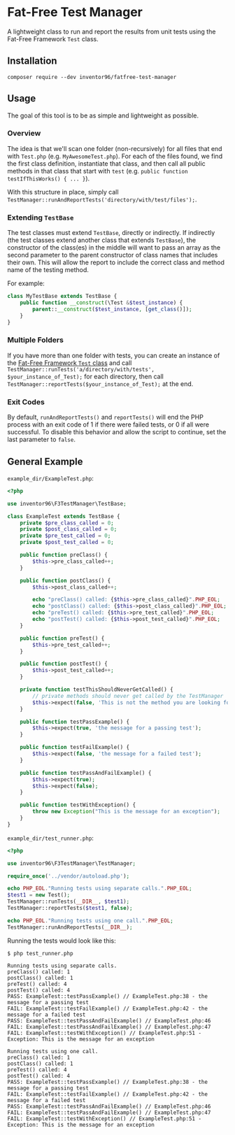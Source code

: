 # Fat-Free Test Manager
A lightweight class to run and report the results from unit tests using the Fat-Free Framework `Test` class.

## Installation
```
composer require --dev inventor96/fatfree-test-manager
```

## Usage
The goal of this tool is to be as simple and lightweight as possible.

### Overview
The idea is that we'll scan one folder (non-recursively) for all files that end with `Test.php` (e.g. `MyAwesomeTest.php`). For each of the files found, we find the first class definition, instantiate that class, and then call all public methods in that class that start with `test` (e.g. `public function testIfThisWorks() { ... }`).

With this structure in place, simply call `TestManager::runAndReportTests('directory/with/test/files');`.

### Extending `TestBase`
The test classes must extend `TestBase`, directly or indirectly. If indirectly (the test classes extend another class that extends `TestBase`), the constructor of the class(es) in the middle will want to pass an array as the second parameter to the parent constructor of class names that includes their own. This will allow the report to include the correct class and method name of the testing method.

For example:
```php
class MyTestBase extends TestBase {
	public function __construct(\Test &$test_instance) {
		parent::__construct($test_instance, [get_class()]);
	}
}
```

### Multiple Folders
If you have more than one folder with tests, you can create an instance of the [Fat-Free Framework `Test` class](https://fatfreeframework.com/3.7/test) and call `TestManager::runTests('a/directory/with/tests', $your_instance_of_Test);` for each directory, then call `TestManager::reportTests($your_instance_of_Test);` at the end.

### Exit Codes
By default, `runAndReportTests()` and `reportTests()` will end the PHP process with an exit code of 1 if there were failed tests, or 0 if all were successful. To disable this behavior and allow the script to continue, set the last parameter to `false`.

## General Example
`example_dir/ExampleTest.php`:
```php
<?php

use inventor96\F3TestManager\TestBase;

class ExampleTest extends TestBase {
	private $pre_class_called = 0;
	private $post_class_called = 0;
	private $pre_test_called = 0;
	private $post_test_called = 0;

	public function preClass() {
		$this->pre_class_called++;
	}

	public function postClass() {
		$this->post_class_called++;

		echo "preClass() called: {$this->pre_class_called}".PHP_EOL;
		echo "postClass() called: {$this->post_class_called}".PHP_EOL;
		echo "preTest() called: {$this->pre_test_called}".PHP_EOL;
		echo "postTest() called: {$this->post_test_called}".PHP_EOL;
	}

	public function preTest() {
		$this->pre_test_called++;
	}

	public function postTest() {
		$this->post_test_called++;
	}

	private function testThisShouldNeverGetCalled() {
		// private methods should never get called by the TestManager
		$this->expect(false, 'This is not the method you are looking for...');
	}

	public function testPassExample() {
		$this->expect(true, 'the message for a passing test');
	}

	public function testFailExample() {
		$this->expect(false, 'the message for a failed test');
	}

	public function testPassAndFailExample() {
		$this->expect(true);
		$this->expect(false);
	}

	public function testWithException() {
		throw new Exception("This is the message for an exception");
	}
}
```

`example_dir/test_runner.php`:
```php
<?php

use inventor96\F3TestManager\TestManager;

require_once('../vendor/autoload.php');

echo PHP_EOL."Running tests using separate calls.".PHP_EOL;
$test1 = new Test();
TestManager::runTests(__DIR__, $test1);
TestManager::reportTests($test1, false);

echo PHP_EOL."Running tests using one call.".PHP_EOL;
TestManager::runAndReportTests(__DIR__);
```

Running the tests would look like this:
```
$ php test_runner.php 

Running tests using separate calls.
preClass() called: 1
postClass() called: 1
preTest() called: 4
postTest() called: 4
PASS: ExampleTest::testPassExample() // ExampleTest.php:38 - the message for a passing test
FAIL: ExampleTest::testFailExample() // ExampleTest.php:42 - the message for a failed test
PASS: ExampleTest::testPassAndFailExample() // ExampleTest.php:46
FAIL: ExampleTest::testPassAndFailExample() // ExampleTest.php:47
FAIL: ExampleTest::testWithException() // ExampleTest.php:51 - Exception: This is the message for an exception

Running tests using one call.
preClass() called: 1
postClass() called: 1
preTest() called: 4
postTest() called: 4
PASS: ExampleTest::testPassExample() // ExampleTest.php:38 - the message for a passing test
FAIL: ExampleTest::testFailExample() // ExampleTest.php:42 - the message for a failed test
PASS: ExampleTest::testPassAndFailExample() // ExampleTest.php:46
FAIL: ExampleTest::testPassAndFailExample() // ExampleTest.php:47
FAIL: ExampleTest::testWithException() // ExampleTest.php:51 - Exception: This is the message for an exception
```
